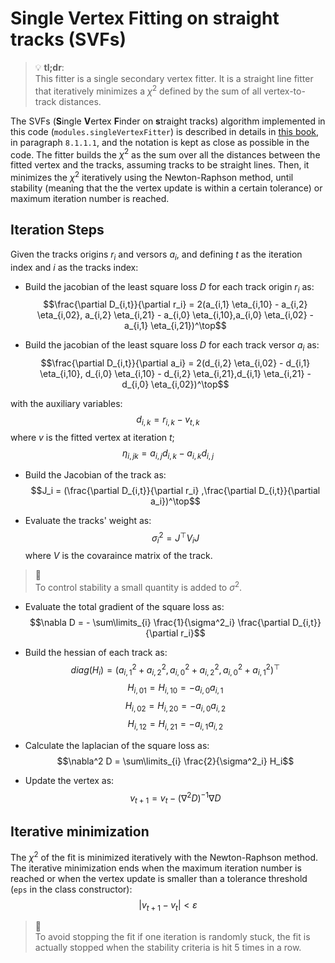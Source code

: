 # Single Vertex Fitting on straight tracks (SVFs)

> :bulb: **tl;dr**: <br>
This fitter is a single secondary vertex fitter. It is a straight line fitter that iteratively minimizes a $\chi^2$ defined by the sum of all vertex-to-track distances.

The SVFs (**S**ingle **V**ertex **F**inder on **s**traight tracks) algorithm implemented in this code (`modules.singleVertexFitter`) is described in details in [this book](https://link.springer.com/book/10.1007/978-3-030-65771-0), in paragraph `8.1.1.1`, and the notation is kept as close as possible in the code. The fitter builds the $\chi^2$ as the sum over all the distances between the fitted vertex and the tracks, assuming tracks to be straight lines. Then, it minimizes the $\chi^2$ iteratively using the Newton-Raphson method, until stability (meaning that the the vertex update is within a certain tolerance) or maximum iteration number is reached.
 
## Iteration Steps
Given the tracks origins $r_i$ and versors $a_i$, and defining $t$ as the iteration index and $i$ as the tracks index:
- Build the jacobian of the least square loss $D$ for each track origin $r_i$ as:
$$\frac{\partial D_{i,t}}{\partial r_i} = 2(a_{i,1} \eta_{i,10} - a_{i,2} \eta_{i,02}, a_{i,2} \eta_{i,21} - a_{i,0} \eta_{i,10},a_{i,0} \eta_{i,02} - a_{i,1} \eta_{i,21})^\top$$

- Build the jacobian of the least square loss $D$ for each track versor $a_i$ as:
$$\frac{\partial D_{i,t}}{\partial a_i} = 2(d_{i,2} \eta_{i,02} - d_{i,1} \eta_{i,10}, d_{i,0} \eta_{i,10} - d_{i,2} \eta_{i,21},d_{i,1} \eta_{i,21} - d_{i,0} \eta_{i,02})^\top$$

with the auxiliary variables:
$$d_{i,k } = r_{i,k} - v_{t,k}$$ 
where $v$ is the fitted vertex at iteration $t$;
$$\eta_{i,jk} = a_{i,j}d_{i,k} - a_{i,k}d_{i,j}$$

- Build the Jacobian of the track as:
$$J_i = (\frac{\partial D_{i,t}}{\partial r_i} ,\frac{\partial D_{i,t}}{\partial a_i})^\top$$

- Evaluate the tracks' weight as:
$$\sigma^2_i = J^\top V_i J$$
where $V$ is the covaraince matrix of the track. 
> :memo: <br>
To control stability a small quantity is added to $\sigma^2$.

- Evaluate the total gradient of the square loss as:
$$\nabla D = - \sum\limits_{i} \frac{1}{\sigma^2_i} \frac{\partial D_{i,t}}{\partial r_i}$$

- Build the hessian of each track as:
$$diag(H_i) = (a_{i,1}^2 + a_{i,2}^2,a_{i,0}^2 + a_{i,2}^2,a_{i,0}^2 + a_{i,1}^2)^\top$$
$$H_{i,01} = H_{i,10} = -a_{i,0}a_{i,1}$$
$$H_{i,02} = H_{i,20} = -a_{i,0}a_{i,2}$$
$$H_{i,12} = H_{i,21} = -a_{i,1}a_{i,2}$$


- Calculate the laplacian of the square loss as:
$$\nabla^2 D = \sum\limits_{i} \frac{2}{\sigma^2_i} H_i$$

- Update the vertex as:
$$v_{t+1} = v_t - (\nabla^2 D )^{-1} \nabla D$$

## Iterative minimization

The $\chi^2$ of the fit is minimized iteratively with the Newton-Raphson method. The iterative minimization ends when the maximum iteration number is reached or when the vertex update is smaller than a tolerance threshold (`eps` in the class constructor):
$$|v_{t+1} - v_t|<\varepsilon$$

> :memo: <br>
To avoid stopping the fit if one iteration is randomly stuck, the fit is actually stopped when the stability criteria is hit 5 times in a row.